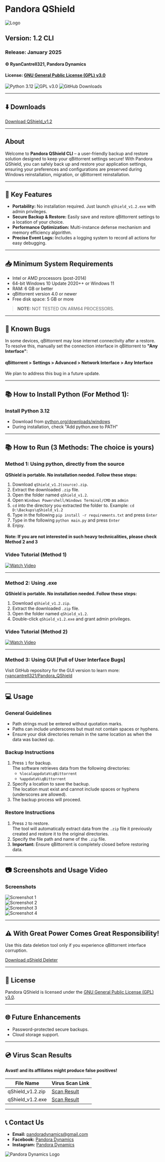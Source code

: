 # Pandora QShield

![Logo](https://i.ibb.co.com/VYr8X9p/Logo.png)

## Version: 1.2 CLI  
### Release: January 2025  
#### © RyanCantrell321, Pandora Dynamics  
#### License: [GNU General Public License (GPL) v3.0](https://www.gnu.org/licenses/gpl-3.0.html)

![Python 3.12](https://img.shields.io/badge/python-3.12-darkgreen)  ![GPL v3.0](https://img.shields.io/badge/GPL-v3.0-orangered) ![GitHub Downloads](https://img.shields.io/github/downloads/ryancantrell321/QShield_v1.2_CLI/total)

---

## ⬇️ Downloads
[Download QShield_v1.2](https://github.com/ryancantrell321/QShield_v1.2_CLI/releases)

---

## About

Welcome to **Pandora QShield CLI** – a user-friendly backup and restore solution designed to keep your qBittorrent settings secure! With Pandora QShield, you can safely back up and restore your application settings, ensuring your preferences and configurations are preserved during Windows reinstallation, migration, or qBittorrent reinstallation.

---

## 🎯 Key Features
- **Portability:** No installation required. Just launch `qShield_v1.2.exe` with admin privileges.
- **Secure Backup & Restore:** Easily save and restore qBittorrent settings to a location of your choice.
- **Performance Optimization:** Multi-instance defense mechanism and memory efficiency algorithm.
- **Precise Event Logs:** Includes a logging system to record all actions for easy debugging.

---

## 📥 Minimum System Requirements
- Intel or AMD processors (post-2014)
- 64-bit Windows 10 Update 2020++ or Windows 11
- RAM: 6 GB or better
- qBittorrent version 4.0 or newer
- Free disk space: 5 GB or more

> **NOTE:** NOT TESTED ON ARM64 PROCESSORS.

---

## 🐞 Known Bugs
In some devices, qBittorrent may lose internet connectivity after a restore. To resolve this, manually set the connection interface in qBittorrent to **"Any Interface"**:  

#### qBittorrent > Settings > Advanced > Network Interface > Any Interface


We plan to address this bug in a future update.

---

## 📚 How to Install Python (For Method 1):
### Install Python 3.12
- Download from [python.org/downloads/windows](https://www.python.org/downloads/windows/)
- During installation, check "Add python.exe to PATH" 

---

## 📚 How to Run (3 Methods: The choice is yours)

### Method 1: Using python, directly from the source
**QShield is portable. No installation needed. Follow these steps:**
1. Download `qShield_v1.2(source).zip`.
2. Extract the downloaded `.zip` file.
3. Open the folder named `qShield_v1.2`.
4. Open `Windows Powershell/Windows Terminal/CMD` as `admin`
5. `cd` into the directory you extracted the folder to. Example: `cd D:\Backups\qShield_v1.2`
6. Type in the following `pip install -r requirements.txt` and press `Enter`
7. Type in the following `python main.py` and press `Enter`
8. Enjoy.

#### Note: If you are not interested in such heavy technicalities, please check Method 2 and 3


### Video Tutorial (Method 1)
[![Watch Video](https://i.ibb.co.com/BLchYdC/Picture1.png)](https://www.youtube.com/watch?v=mZEZTqEct68)


---

### Method 2: Using .exe
**QShield is portable. No installation needed. Follow these steps:**
1. Download `qShield_v1.2.zip`.
2. Extract the downloaded `.zip` file.
3. Open the folder named `qShield_v1.2`.
4. Double-click `qShield_v1.2.exe` and grant admin privileges.

### Video Tutorial (Method 2)
[![Watch Video](https://i.ibb.co.com/BLchYdC/Picture1.png)](https://www.youtube.com/watch?v=mZEZTqEct68)


---
### Method 3: Using GUI [Full of User Interface Bugs]
Visit GitHub repository for the GUI version to learn more: [ryancantrell321/Pandora_QShield](https://github.com/ryancantrell321/Pandora_QShield)

---

## 💻 Usage

### General Guidelines
- Path strings must be entered without quotation marks.  
- Paths can include underscores but must not contain spaces or hyphens.  
- Ensure your disk directories remain in the same location as when the data was backed up.

### Backup Instructions
1. Press `1` for backup.  
   The software retrieves data from the following directories:  
   - `%localappdata%\qBittorrent`
   - `%appdata%\qBittorrent`
2. Specify a location to save the backup.  
   The location must exist and cannot include spaces or hyphens (underscores are allowed).
3. The backup process will proceed.

### Restore Instructions
1. Press `2` to restore.  
   The tool will automatically extract data from the `.zip` file it previously created and restore it to the original directories.
2. Specify the file path and name of the `.zip` file.
3. **Important:** Ensure qBittorrent is completely closed before restoring data.

---

## 📷 Screenshots and Usage Video

### Screenshots
![Screenshot 1](https://i.ibb.co.com/BLchYdC/Picture1.png)  
![Screenshot 2](https://i.ibb.co.com/SmK2HfP/Picture2.png)  
![Screenshot 3](https://i.ibb.co.com/xh7Ht7Q/Picture3.png)  
![Screenshot 4](https://i.ibb.co.com/YNsch2T/Picture4.png)

---

## ⚠️ With Great Power Comes Great Responsibility!
Use this data deletion tool only if you experience qBittorrent interface corruption.  

[Download qShield Deleter](https://github.com/ryancantrell321/qShield_Deleter/releases/)

---

## 📑 License
Pandora QShield is licensed under the [GNU General Public License (GPL) v3.0](https://www.gnu.org/licenses/gpl-3.0.html).

---

## 🌐 Future Enhancements
- Password-protected secure backups.
- Cloud storage support.

---

## 💿 Virus Scan Results

#### Avast! and its affiliates might produce false positives! 

| File Name        | Virus Scan Link         |
|------------------|-------------------------|
| qShield_v1.2.zip | [Scan Result](https://virusscan.jotti.org/en-US/filescanjob/jqk8wp2jer) |
| qShield_v1.2.exe | [Scan Result](https://virusscan.jotti.org/en-US/filescanjob/b6nifv86j2)         |

---

## 📞 Contact Us
- **Email:** [pandoradynamics@gmail.com](mailto:pandoradynamics@gmail.com)  
- **Facebook:** [Pandora Dynamics](https://facebook.com/pandoradynamics22)  
- **Instagram:** [Pandora Dynamics](https://instagram.com/pandoradynamics22)  

![Pandora Dynamics Logo](https://i.ibb.co.com/gTnpSd6/Pandora-Dynamics-Logo-5-1.png)
